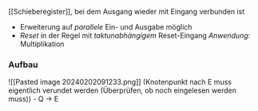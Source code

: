 [[Schieberegister]], bei dem  Ausgang wieder mit Eingang verbunden ist
- Erweiterung auf _parallele_ Ein- und Ausgabe möglich
- _Reset_ in der Regel mit _taktunabhängigem_ Reset-Eingang
_Anwendung_: Multiplikation

### Aufbau
![[Pasted image 20240202091233.png]]
(Knotenpunkt nach E muss eigentlich verundet werden (Überprüfen, ob noch eingelesen werden muss)) - Q -> E